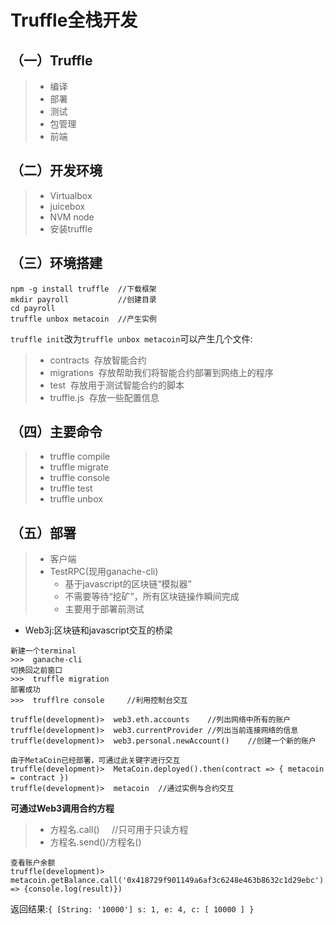 # Truffle全栈开发  
## （一）Truffle  
>* 编译  
>* 部署  
>* 测试  
>* 包管理  
>* 前端  

## （二）开发环境  
>* Virtualbox  
>* juicebox  
>* NVM node  
>* 安装truffle  

## （三）环境搭建  
```
npm -g install truffle  //下载框架
mkdir payroll           //创建目录
cd payroll              
truffle unbox metacoin  //产生实例
```

`truffle init`改为`truffle unbox metacoin`可以产生几个文件: 
>* contracts  存放智能合约
>* migrations  存放帮助我们将智能合约部署到网络上的程序
>* test  存放用于测试智能合约的脚本  
>* truffle.js  存放一些配置信息  

## （四）主要命令  
>* truffle compile  
>* truffle migrate  
>* truffle console  
>* truffle test  
>* truffle unbox  

## （五）部署  
>* 客户端  
>* TestRPC(现用ganache-cli)  
>	* 基于javascript的区块链“模拟器”  
>	* 不需要等待“挖矿”，所有区块链操作瞬间完成  
>	* 主要用于部署前测试

*  Web3j:区块链和javascript交互的桥梁

```
新建一个terminal
>>>  ganache-cli
切换回之前窗口
>>>  truffle migration  
部署成功
>>>  trufflre console     //利用控制台交互

truffle(development)>  web3.eth.accounts    //列出网络中所有的账户
truffle(development)>  web3.currentProvider //列出当前连接网络的信息
truffle(development)>  web3.personal.newAccount()    //创建一个新的账户

由于MetaCoin已经部署，可通过此关键字进行交互
truffle(development)>  MetaCoin.deployed().then(contract => { metacoin = contract })
truffle(development)>  metacoin  //通过实例与合约交互
```

**可通过Web3调用合约方程**
>* 方程名.call()     //只可用于只读方程
>* 方程名.send()/方程名()  

```
查看账户余额
truffle(development)>  metacoin.getBalance.call('0x418729f901149a6af3c6248e463b8632c1d29ebc').then((result) => {console.log(result)})  
```
返回结果:`{ [String: '10000'] s: 1, e: 4, c: [ 10000 ] }`


